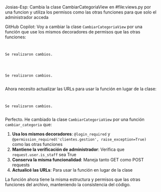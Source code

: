 Josias-Esp: Cambia la clase CambiarCategoriaView en #file:views.py por una funcion y utiliza los permisos como las otras funciones para que solo el administrador acceda

GitHub Copilot: Voy a cambiar la clase `CambiarCategoriaView` por una función que use los mismos decoradores de permisos que las otras funciones: 
```


Se realizaron cambios.


```

```


Se realizaron cambios.


```
Ahora necesito actualizar las URLs para usar la función en lugar de la clase: 
```


Se realizaron cambios.


```
Perfecto. He cambiado la clase `CambiarCategoriaView` por una función `cambiar_categoria` que:

1. **Usa los mismos decoradores**: `@login_required` y `@permission_required('clientes.gestion', raise_exception=True)` como las otras funciones
2. **Mantiene la verificación de administrador**: Verifica que `request.user.is_staff` sea True
3. **Conserva la misma funcionalidad**: Maneja tanto GET como POST requests
4. **Actualicé las URLs**: Para usar la función en lugar de la clase

La función ahora tiene la misma estructura y permisos que las otras funciones del archivo, manteniendo la consistencia del código.